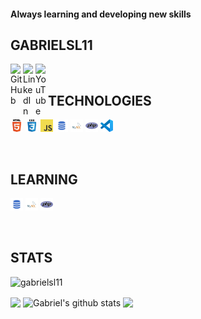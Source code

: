 #### Always learning and developing new skills

<!-- - 🔭 I’m currently working at <b>none</b> -->
<!-- - 🔭 How to reach me: [none](about:blank) -->

## GABRIELSL11

<a href="https://github.com/gabrielsl11">
  <img align="left" alt="GitHub" width="20px" src="https://cdn.jsdelivr.net/npm/simple-icons@v3/icons/github.svg" />
</a>

<a href="https://linkedin.com/in/gabrielsl11">
  <img align="left" alt="LinkedIn" width="20px" src="https://cdn.jsdelivr.net/npm/simple-icons@v3/icons/linkedin.svg" />
</a>

<a href="#">
  <img align="left" alt="YouTube" width="20px" src="https://cdn.jsdelivr.net/npm/simple-icons@v3/icons/youtube.svg" />
</a>

<br>

## TECHNOLOGIES

<code><img height="20" src="https://raw.githubusercontent.com/github/explore/80688e429a7d4ef2fca1e82350fe8e3517d3494d/topics/html/html.png" title="HTML"></code>
<code><img height="20" src="https://raw.githubusercontent.com/github/explore/80688e429a7d4ef2fca1e82350fe8e3517d3494d/topics/css/css.png" title="CSS"></code>
<code><img height="20" src="https://raw.githubusercontent.com/github/explore/80688e429a7d4ef2fca1e82350fe8e3517d3494d/topics/javascript/javascript.png" title="JavaScript"></code>
<code><img height="20" src="https://raw.githubusercontent.com/github/explore/80688e429a7d4ef2fca1e82350fe8e3517d3494d/topics/sql/sql.png" title="SQL"></code>
<code><img height="20" src="https://raw.githubusercontent.com/github/explore/80688e429a7d4ef2fca1e82350fe8e3517d3494d/topics/mysql/mysql.png" title="MySQL"></code>
<code><img height="20" src="https://raw.githubusercontent.com/github/explore/80688e429a7d4ef2fca1e82350fe8e3517d3494d/topics/php/php.png" title="PHP"></code>
<code><img height="20" src="https://raw.githubusercontent.com/github/explore/80688e429a7d4ef2fca1e82350fe8e3517d3494d/topics/visual-studio-code/visual-studio-code.png"  title="Visual Studio Code"></code>

<br>

## LEARNING

<code><img height="20" src="https://raw.githubusercontent.com/github/explore/80688e429a7d4ef2fca1e82350fe8e3517d3494d/topics/sql/sql.png" title="SQL"></code>
<code><img height="20" src="https://raw.githubusercontent.com/github/explore/80688e429a7d4ef2fca1e82350fe8e3517d3494d/topics/mysql/mysql.png" title="MySQL"></code>
<code><img height="20" src="https://raw.githubusercontent.com/github/explore/80688e429a7d4ef2fca1e82350fe8e3517d3494d/topics/php/php.png" title="PHP"></code>

<br>

## STATS

<p align="left"> <img src="https://komarev.com/ghpvc/?username=gabrielsl11&label=Views&color=gray&style=plastic" alt="gabrielsl11" /> </p>

<span>
  <img align="center" src="https://github-readme-stats.vercel.app/api/top-langs/?username=gabrielsl11&theme=dracula&line_height=40&hide_langs_below=1" />
</span>

<span>
 <img align="center" src="https://github-readme-stats.vercel.app/api?username=gabrielsl11&show_icons=true&theme=dracula&line_height=40" alt="Gabriel's github stats"/>
</span>

<a href="https://github.com/gabrielsl11/form-database">
  <img align="center" src="https://github-readme-stats.vercel.app/api/pin/?username=gabrielsl11&repo=form-database&theme=dracula" />
</a>

<p>

<!-- ![pv](https://pageview.vercel.app/?github_user=gabrielsl11) -->
